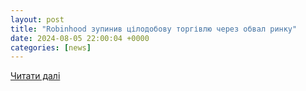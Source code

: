 ```yaml
---
layout: post
title: "Robinhood зупинив цілодобову торгівлю через обвал ринку"
date: 2024-08-05 22:00:04 +0000
categories: [news]
---
```


[Читати далі](https://psm7.com/uk/investicii/robinhood-zupynyv-czilodobovu-torgivlyu-cherez-obval-rynku.html)
